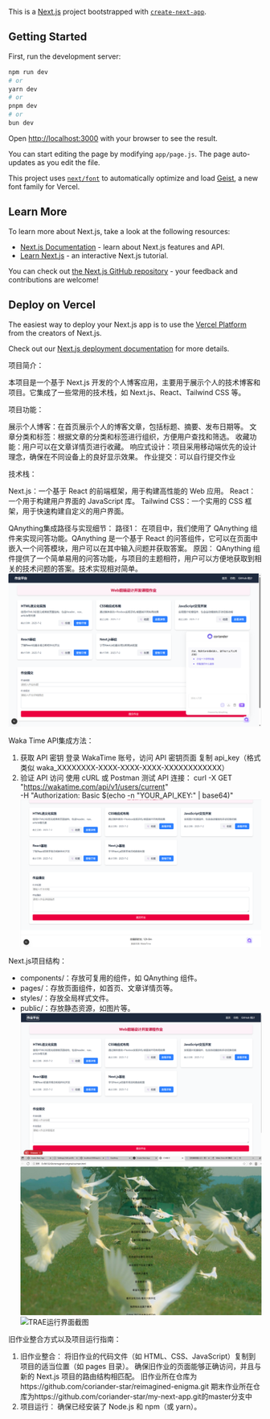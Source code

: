This is a [Next.js](https://nextjs.org) project bootstrapped with [`create-next-app`](https://github.com/vercel/next.js/tree/canary/packages/create-next-app).

## Getting Started

First, run the development server:

```bash
npm run dev
# or
yarn dev
# or
pnpm dev
# or
bun dev
```

Open [http://localhost:3000](http://localhost:3000) with your browser to see the result.

You can start editing the page by modifying `app/page.js`. The page auto-updates as you edit the file.

This project uses [`next/font`](https://nextjs.org/docs/app/building-your-application/optimizing/fonts) to automatically optimize and load [Geist](https://vercel.com/font), a new font family for Vercel.

## Learn More

To learn more about Next.js, take a look at the following resources:

- [Next.js Documentation](https://nextjs.org/docs) - learn about Next.js features and API.
- [Learn Next.js](https://nextjs.org/learn) - an interactive Next.js tutorial.

You can check out [the Next.js GitHub repository](https://github.com/vercel/next.js) - your feedback and contributions are welcome!

## Deploy on Vercel

The easiest way to deploy your Next.js app is to use the [Vercel Platform](https://vercel.com/new?utm_medium=default-template&filter=next.js&utm_source=create-next-app&utm_campaign=create-next-app-readme) from the creators of Next.js.

Check out our [Next.js deployment documentation](https://nextjs.org/docs/app/building-your-application/deploying) for more details.

项目简介：

本项目是一个基于 Next.js 开发的个人博客应用，主要用于展示个人的技术博客和项目。它集成了一些常用的技术栈，如 Next.js、React、Tailwind CSS 等。

项目功能：

展示个人博客：在首页展示个人的博客文章，包括标题、摘要、发布日期等。
文章分类和标签：根据文章的分类和标签进行组织，方便用户查找和筛选。
收藏功能：用户可以在文章详情页进行收藏。
响应式设计：项目采用移动端优先的设计理念，确保在不同设备上的良好显示效果。
作业提交：可以自行提交作业

技术栈：

Next.js：一个基于 React 的前端框架，用于构建高性能的 Web 应用。
React：一个用于构建用户界面的 JavaScript 库。
Tailwind CSS：一个实用的 CSS 框架，用于快速构建自定义的用户界面。

QAnything集成路径与实现细节：
路径1：
在项目中，我们使用了 QAnything 组件来实现问答功能。QAnything 是一个基于 React 的问答组件，它可以在页面中嵌入一个问答模块，用户可以在其中输入问题并获取答案。
原因：
QAnything 组件提供了一个简单易用的问答功能，与项目的主题相符，用户可以方便地获取到相关的技术问题的答案。技术实现相对简单。
![TRAE运行界面截图](tupian/QAnything运行截图.png)  

Waka Time API集成方法：
1. 获取 API 密钥
登录 WakaTime 账号，访问 API 密钥页面
复制 api_key（格式类似 waka_XXXXXXXX-XXXX-XXXX-XXXX-XXXXXXXXXXXX）
2. 验证 API 访问
使用 cURL 或 Postman 测试 API 连接：
curl -X GET "https://wakatime.com/api/v1/users/current" \
-H "Authorization: Basic $(echo -n "YOUR_API_KEY:" | base64)"
![TRAE运行界面截图](tupian/显示总编码时长.png)

Next.js项目结构：
- components/：存放可复用的组件，如 QAnything 组件。
- pages/：存放页面组件，如首页、文章详情页等。
- styles/：存放全局样式文件。
- public/：存放静态资源，如图片等。
![TRAE运行界面截图](tupian/Next.js课程练习作业运行截图.png)
![TRAE运行界面截图](tupian/Next.js课程练习作业运行截图2.png)
![TRAE运行界面截图](tupian/GitHub统计页面.png)

旧作业整合方式以及项目运行指南：
1. 旧作业整合：
将旧作业的代码文件（如 HTML、CSS、JavaScript）复制到项目的适当位置（如 pages 目录）。
确保旧作业的页面能够正确访问，并且与新的 Next.js 项目的路由结构相匹配。
旧作业所在仓库为https://github.com/coriander-star/reimagined-enigma.git
期末作业所在仓库为https://github.com/coriander-star/my-next-app.git的master分支中
2. 项目运行：
确保已经安装了 Node.js 和 npm（或 yarn）。

